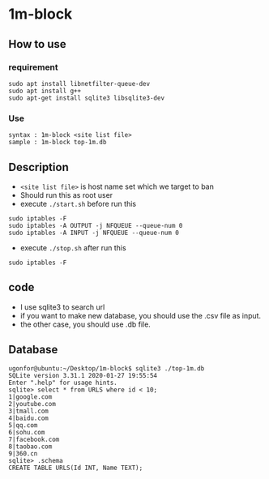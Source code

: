 # 1m-block

## How to use
### requirement
```
sudo apt install libnetfilter-queue-dev
sudo apt install g++
sudo apt-get install sqlite3 libsqlite3-dev
```

### Use
```shell
syntax : 1m-block <site list file>
sample : 1m-block top-1m.db
```

## Description
* `<site list file>` is host name set which we target to ban
* Should run this as root user
* execute `./start.sh` before run this
```shell
sudo iptables -F
sudo iptables -A OUTPUT -j NFQUEUE --queue-num 0
sudo iptables -A INPUT -j NFQUEUE --queue-num 0
```
* execute `./stop.sh` after run this
```shell
sudo iptables -F
```

## code
* I use sqlite3 to search url
* if you want to make new database, you should use the .csv file as input.
* the other case, you should use .db file.

## Database

```shell
ugonfor@ubuntu:~/Desktop/1m-block$ sqlite3 ./top-1m.db 
SQLite version 3.31.1 2020-01-27 19:55:54
Enter ".help" for usage hints.
sqlite> select * from URLS where id < 10;
1|google.com
2|youtube.com
3|tmall.com
4|baidu.com
5|qq.com
6|sohu.com
7|facebook.com
8|taobao.com
9|360.cn
sqlite> .schema
CREATE TABLE URLS(Id INT, Name TEXT);
```
